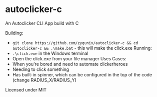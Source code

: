 # autoclicker-c
An Autoclicker CLI App build with C

Building:
  - `git clone https://github.com/zyqunix/autoclicker-c && cd autoclicker-c && .\make.bat` - this will make the click.exe
Running:
  - `.\click.exe` in the Windows terminal
  - Open the click.exe from your file manager
Uses Cases:
  - When you're bored and need to automate clickerheroes
  - Needing to click something
  - Has built-in spinner, which can be configured in the top of the code (change RADIUS_X/RADIUS_Y)

Licensed under MIT
